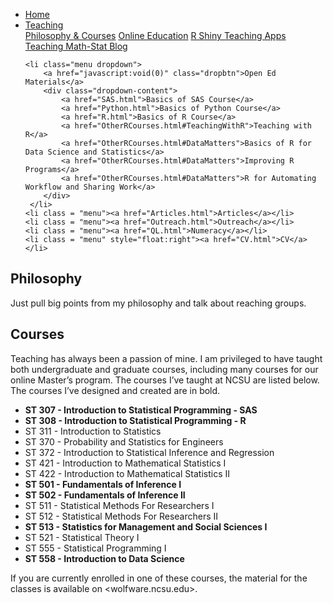 
<head>
  <link rel="stylesheet" href="../css/styles.css">
</head>

<ul class = "menu">
    <li class = "menu"><a href="../index.html">Home</a></li>
    <li class="menu dropdown">
        <a href="javascript:void(0)" class="dropbtn">Teaching</a>
        <div class="dropdown-content">
            <a href="PhilosophyCourses.html">Philosophy & Courses</a>
            <a href="Online.html">Online Education</a>
            <a href="ShinyApps.html">R Shiny Teaching Apps</a>
            <a href="MathStat.html">Teaching Math-Stat Blog</a>
        </div>
     </li>
    
    <li class="menu dropdown">
        <a href="javascript:void(0)" class="dropbtn">Open Ed Materials</a>
        <div class="dropdown-content">
            <a href="SAS.html">Basics of SAS Course</a>
            <a href="Python.html">Basics of Python Course</a>
            <a href="R.html">Basics of R Course</a>
            <a href="OtherRCourses.html#TeachingWithR">Teaching with R</a>
            <a href="OtherRCourses.html#DataMatters">Basics of R for Data Science and Statistics</a>
            <a href="OtherRCourses.html#DataMatters">Improving R Programs</a>
            <a href="OtherRCourses.html#DataMatters">R for Automating Workflow and Sharing Work</a>
        </div>
     </li>
    <li class = "menu"><a href="Articles.html">Articles</a></li>
    <li class = "menu"><a href="Outreach.html">Outreach</a></li>
    <li class = "menu"><a href="QL.html">Numeracy</a></li>
    <li class = "menu" style="float:right"><a href="CV.html">CV</a></li>
</ul>

## Philosophy

Just pull big points from my philosophy and talk about reaching groups.

## Courses

Teaching has always been a passion of mine. I am privileged to have
taught both undergraduate and graduate courses, including many courses
for our online Master’s program. The courses I’ve taught at NCSU are
listed below. The courses I’ve designed and created are in bold.

-   **ST 307 - Introduction to Statistical Programming - SAS**
-   **ST 308 - Introduction to Statistical Programming - R**
-   ST 311 - Introduction to Statistics
-   ST 370 - Probability and Statistics for Engineers
-   ST 372 - Introduction to Statistical Inference and Regression
-   ST 421 - Introduction to Mathematical Statistics I
-   ST 422 - Introduction to Mathematical Statistics II
-   **ST 501 - Fundamentals of Inference I**
-   **ST 502 - Fundamentals of Inference II**
-   ST 511 - Statistical Methods For Researchers I
-   ST 512 - Statistical Methods For Researchers II
-   **ST 513 - Statistics for Management and Social Sciences I**
-   ST 521 - Statistical Theory I
-   ST 555 - Statistical Programming I
-   **ST 558 - Introduction to Data Science**

If you are currently enrolled in one of these courses, the material for
the classes is available on &lt;wolfware.ncsu.edu&gt;.
